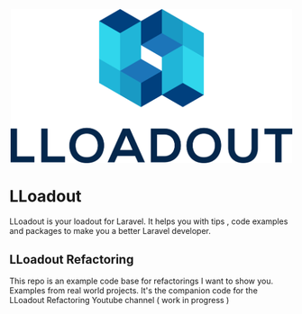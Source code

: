 <p align="center">
    <img src="https://github.com/LLoadout/assets/blob/master/LLoadout.png" width="500" title="LLoadout logo">
</p>

# LLoadout

LLoadout is your loadout for Laravel.  It helps you with tips , code examples and packages to make you a better Laravel developer.

## LLoadout Refactoring

This repo is an example code base for refactorings I want to show you.  Examples from real world projects.  It's the companion code for the LLoadout Refactoring Youtube channel ( work in progress )
